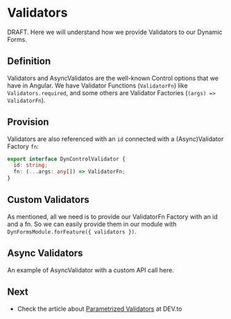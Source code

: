 # Validators

DRAFT. Here we will understand how we provide Validators to our Dynamic Forms.

## Definition

Validators and AsyncValidatos are the well-known Control options that we have in Angular.
We have Validator Functions (`ValidatorFn`) like `Validators.required`, and some others are Validator Factories (`(args) => ValidatorFn`).

## Provision

Validators are also referenced with an `id` connected with a (Async)Validator Factory `fn`:

```typescript
export interface DynControlValidator {
  id: string;
  fn: (...args: any[]) => ValidatorFn;
}
```

## Custom Validators

As mentioned, all we need is to provide our ValidatorFn Factory with an id and a fn. So we can easily provide them in our module with `DynFormsModule.forFeature({ validators })`.

## Async Validators

An example of AsyncValidator with a custom API call here.

## Next

- Check the article about [Parametrized Validators](https://dev.to/myndpm/parametrized-validators-in-dynamic-forms-5emf) at DEV.to
